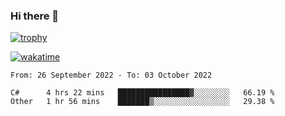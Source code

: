 ### Hi there 👋

[![trophy](https://github-profile-trophy.vercel.app/?username=cxnky&theme=dracula)](https://github.com/ryo-ma/github-profile-trophy)

[![wakatime](https://wakatime.com/badge/user/1c39c599-5497-41b9-a5be-2c4676e7fd23.svg)](https://wakatime.com/@1c39c599-5497-41b9-a5be-2c4676e7fd23)
<!--START_SECTION:waka-->

```text
From: 26 September 2022 - To: 03 October 2022

C#      4 hrs 22 mins   ████████████████▓░░░░░░░░   66.19 %
Other   1 hr 56 mins    ███████▒░░░░░░░░░░░░░░░░░   29.38 %
```

<!--END_SECTION:waka-->
